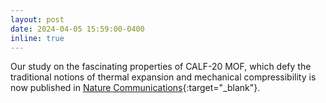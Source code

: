 ```yaml
---
layout: post
date: 2024-04-05 15:59:00-0400
inline: true
---
```


Our study on the fascinating properties of CALF-20 MOF, which defy the traditional notions of thermal expansion and mechanical compressibility is now published in [Nature Communications](https://doi.org/10.1038/s41467-024-47695-6){:target="_blank"}.
